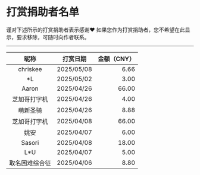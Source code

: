 # 打赏捐助者名单
谨对下述所示的打赏捐助者表示感谢❤
如果您作为打赏捐助者，您不希望在此显示，要求移除，可随时向作者联系。

---

|昵称   |打赏日期  |金额（CNY）|
|:-----:|:--------:|----------:|
|chriskee|2025/05/08|6.66|
|*L|2025/05/02|3.00|
|Aaron|2025/04/26|66.00|
|芝加哥打字机|2025/04/26|4.00|
|萌新圣骑|2025/04/26|8.88|
|芝加哥打字机|2025/04/08|66.00|
|姚安|2025/04/07|6.00|
|Sasori|2025/04/08|18.00|
|L*U|2025/04/07|5.00|
|取名困难综合征|2025/04/06|8.80|

